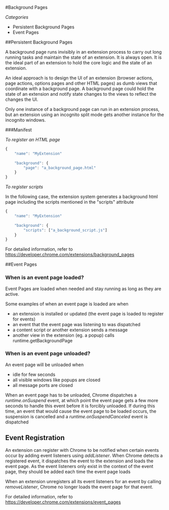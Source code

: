 #Background Pages

*Categories*
* Persistent Background Pages
* Event Pages

##Persistent Background Pages

A background page runs invisibly in an extension process to carry out long running tasks and maintain the state of an extension. It is always open. It is the ideal part of an extension to hold the core logic and the state of an extension. 

An ideal approach is to design the UI of an extension (browser actions, page actions, options pages and other HTML pages) as dumb views that coordinate with a background page. A background page could hold the state of an extension and notify state changes to the views to reflect the changes the UI.

Only one instance of a background page can run in an extension process, but an extension using an incognito split mode gets another instance for the incognito windows. 

###Manifest

*To register an HTML page*

```javascript
{
	"name": "MyExtension"
	
	"background": {
		"page": "a_background_page.html"
	}
}
```


*To register scripts*

In the following case, the extension system generates a background html page including the scripts mentioned in the "scripts" attribute

```javascript
{
	"name": "MyExtension"
	
	"background": {
		"scripts": ["a_background_script.js"]
	}
}
```

For detailed information, refer to https://developer.chrome.com/extensions/background_pages

##Event Pages	

### When is an event page loaded?

Event Pages are loaded when needed and stay running as long as they are active.

Some examples of when an event page is loaded are when
* an extension is installed or updated (the event page is loaded to register for events)
* an event that the event page was listening to was dispatched
* a content script or another extension sends a message
* another view in the extension (eg. a popup) calls runtime.getBackgroundPage

### When is an event page unloaded?

An event page will be unloaded when 
* idle for few seconds
* all visible windows like popups are closed
* all message ports are closed

When an event page has to be unloaded, Chrome dispatches a *runtime.onSuspend* event, at which point the event page gets a few more seconds to handle this event before it is forcibly unloaded. If during this time, an event that would cause the event page to be loaded occurs, the suspension is cancelled and a *runtime.onSuspendCanceled* event is dispatched

Event Registration 
------------------
An extension can register with Chrome to be notified when certain events occur by adding event listeners using *addListener*. When Chrome detects a registered event, it dispatches the event to the extension and loads the event page. As the event listeners only exist in the context of the event page, they should be added each time the event page loads

When an extension unregisters all its event listeners for an event by calling *removeListener*, Chrome no longer loads the event page for that event. 

For detailed information, refer to https://developer.chrome.com/extensions/event_pages

